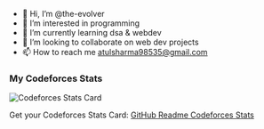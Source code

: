 - 👋 Hi, I’m @the-evolver
- 👀 I’m interested in programming
- 🌱 I’m currently learning dsa & webdev
- 💞️ I’m looking to collaborate on web dev projects
- 📫 How to reach me atulsharma98535@gmail.com
### My Codeforces Stats

![Codeforces Stats Card](https://codeforces-stats-api.herokuapp.com/stats?username=wweverma1&theme=1)

Get your Codeforces Stats Card: [GitHub Readme Codeforces Stats](https://github.com/wweverma1/github-readme-codeforces-stats)



<!---
the-evolver/the-evolver is a ✨ special ✨ repository because its `README.md` (this file) appears on your GitHub profile.
You can click the Preview link to take a look at your changes.
--->

